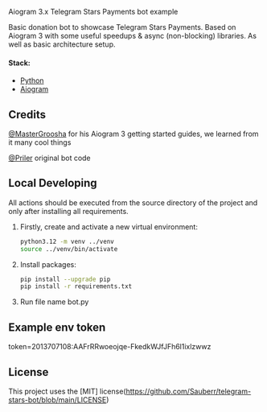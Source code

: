 Aiogram 3.x Telegram Stars Payments bot example

Basic donation bot to showcase Telegram Stars Payments. Based on Aiogram 3 with some useful speedups & async (non-blocking) libraries. As well as basic architecture setup.

#### Stack:

- [Python](https://www.python.org/downloads/)
- [Aiogram](https://aiogram.dev/)


## Credits
[@MasterGroosha](https://github.com/MasterGroosha) for his Aiogram 3 getting started guides, we learned from it many cool things

[@Priler](https://github.com/Priler/telegramStarsBot) original bot code

## Local Developing

All actions should be executed from the source directory of the project and only after installing all requirements.

1. Firstly, create and activate a new virtual environment:
   ```bash
   python3.12 -m venv ../venv
   source ../venv/bin/activate
   ```
   
2. Install packages:
   ```bash
   pip install --upgrade pip
   pip install -r requirements.txt
   ```

3. Run file name bot.py


## Example env token

token=2013707108:AAFrRRwoeojqe-FkedkWJfJFh6l1ixlzwwz

## License

This project uses the [MIT] license(https://github.com/Sauberr/telegram-stars-bot/blob/main/LICENSE)
